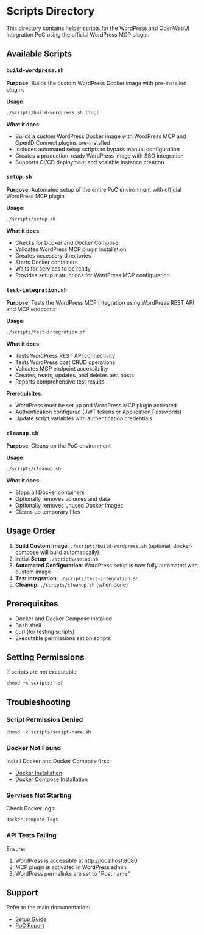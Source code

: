 # Scripts Directory

This directory contains helper scripts for the WordPress and OpenWebUI Integration PoC using the official WordPress MCP plugin.

## Available Scripts

### `build-wordpress.sh`
**Purpose**: Builds the custom WordPress Docker image with pre-installed plugins

**Usage**:
```bash
./scripts/build-wordpress.sh [tag]
```

**What it does**:
- Builds a custom WordPress Docker image with WordPress MCP and OpenID Connect plugins pre-installed
- Includes automated setup scripts to bypass manual configuration
- Creates a production-ready WordPress image with SSO integration
- Supports CI/CD deployment and scalable instance creation

### `setup.sh`
**Purpose**: Automated setup of the entire PoC environment with official WordPress MCP plugin

**Usage**:
```bash
./scripts/setup.sh
```

**What it does**:
- Checks for Docker and Docker Compose
- Validates WordPress MCP plugin installation
- Creates necessary directories
- Starts Docker containers
- Waits for services to be ready
- Provides setup instructions for WordPress MCP configuration

### `test-integration.sh`
**Purpose**: Tests the WordPress MCP integration using WordPress REST API and MCP endpoints

**Usage**:
```bash
./scripts/test-integration.sh
```

**What it does**:
- Tests WordPress REST API connectivity
- Tests WordPress post CRUD operations
- Validates MCP endpoint accessibility
- Creates, reads, updates, and deletes test posts
- Reports comprehensive test results

**Prerequisites**: 
- WordPress must be set up and WordPress MCP plugin activated
- Authentication configured (JWT tokens or Application Passwords)
- Update script variables with authentication credentials

### `cleanup.sh`
**Purpose**: Cleans up the PoC environment

**Usage**:
```bash
./scripts/cleanup.sh
```

**What it does**:
- Stops all Docker containers
- Optionally removes volumes and data
- Optionally removes unused Docker images
- Cleans up temporary files

## Usage Order

1. **Build Custom Image**: `./scripts/build-wordpress.sh` (optional, docker-compose will build automatically)
2. **Initial Setup**: `./scripts/setup.sh`
3. **Automated Configuration**: WordPress setup is now fully automated with custom image
4. **Test Integration**: `./scripts/test-integration.sh`
5. **Cleanup**: `./scripts/cleanup.sh` (when done)

## Prerequisites

- Docker and Docker Compose installed
- Bash shell
- curl (for testing scripts)
- Executable permissions set on scripts

## Setting Permissions

If scripts are not executable:
```bash
chmod +x scripts/*.sh
```

## Troubleshooting

### Script Permission Denied
```bash
chmod +x scripts/script-name.sh
```

### Docker Not Found
Install Docker and Docker Compose first:
- [Docker Installation](https://docs.docker.com/get-docker/)
- [Docker Compose Installation](https://docs.docker.com/compose/install/)

### Services Not Starting
Check Docker logs:
```bash
docker-compose logs
```

### API Tests Failing
Ensure:
1. WordPress is accessible at http://localhost:8080
2. MCP plugin is activated in WordPress admin
3. WordPress permalinks are set to "Post name"

## Support

Refer to the main documentation:
- [Setup Guide](../docs/setup-guide.md)
- [PoC Report](../docs/poc-report.md)